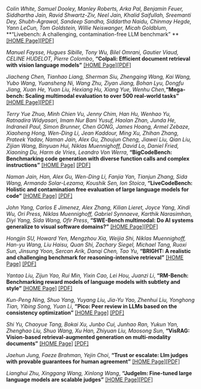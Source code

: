 *Colin White, Samuel Dooley, Manley Roberts, Arka Pal, Benjamin Feuer, Siddhartha Jain, Ravid Shwartz-Ziv, Neel Jain, Khalid Saifullah, Sreemanti Dey, Shubh-Agrawal, Sandeep Sandha, Siddartha Naidu, Chinmay Hegde, Yann LeCun, Tom Goldstein, Willie Neiswanger, Micah Goldblum*, **“Livebench: A challenging, contamination-free LLM benchmark” **[[HOME Page]](https://iclr.cc/virtual/2025/poster/28134)[[PDF]](https://openreview.net/pdf?id=sKYHBTAxVa)



*Manuel Faysse, Hugues Sibille, Tony Wu, Bilel Omrani, Gautier Viaud, CELINE HUDELOT, Pierre Colombo*, **“Colpali: Efficient document retrieval with vision language models”** [[HOME Page]](https://iclr.cc/virtual/2025/poster/28336)[[PDF]](https://arxiv.org/pdf/2407.01449)



*Jiacheng Chen, Tianhao Liang, Sherman Siu, Zhengqing Wang, Kai Wang, Yubo Wang, Yuansheng Ni, Wang Zhu, Ziyan Jiang, Bohan Lyu, Dongfu Jiang, Xuan He, Yuan Liu, Hexiang Hu, Xiang Yue, Wenhu Chen*,**“Mega-bench: Scaling multimodal evaluation to over 500 real-world tasks”** [[HOME Page]](https://iclr.cc/virtual/2025/poster/31110)[[PDF]](https://arxiv.org/pdf/2410.10563)



*Terry Yue Zhuo, Minh Chien Vu, Jenny Chim, Han Hu, Wenhao Yu, Ratnadira Widyasari, Imam Nur Bani Yusuf, Haolan Zhan, Junda He, Indraneil Paul, Simon Brunner, Chen GONG, James Hoang, Armel Zebaze, Xiaoheng Hong, Wen-Ding Li, Jean Kaddour, Ming Xu, Zhihan Zhang, Prateek Yadav, Naman Jain, Alex Gu, Zhoujun Cheng, Jiawei Liu, Qian Liu, Zijian Wang, Binyuan Hui, Niklas Muennighoff, David Lo, Daniel Fried, Xiaoning Du, Harm de Vries, Leandro Von Werra*, **“BigCodeBench: Benchmarking code generation with diverse function calls and complex instructions”** [[HOME Page]](https://iclr.cc/virtual/2025/poster/29245) [[PDF]](https://openreview.net/pdf?id=YrycTjllL0)



*Naman Jain, Han, Alex Gu, Wen-Ding Li, Fanjia Yan, Tianjun Zhang, Sida Wang, Armando Solar-Lezama, Koushik Sen, Ion Stoica*, **“LiveCodeBench: Holistic and contamination free evaluation of large language models for code”**  [[HOME Page]](https://iclr.cc/virtual/2025/poster/29033) [[PDF]](https://openreview.net/pdf?id=chfJJYC3iL)



*John Yang, Carlos E Jimenez, Alex Zhang, Kilian Lieret, Joyce Yang, Xindi Wu, Ori Press, Niklas Muennighoff, Gabriel Synnaeve, Karthik Narasimhan, Diyi Yang, Sida Wang, Ofir Press*,
**“SWE-Bench multimodal: Do AI systems generalize to visual software domains?”** [[HOME Page]](https://iclr.cc/virtual/2025/poster/28177)[[PDF]](https://arxiv.org/pdf/2410.03859)



*Hongjin SU, Howard Yen, Mengzhou Xia, Weijia Shi, Niklas Muennighoff, Han-yu Wang, Liu Haisu, Quan Shi, Zachary Siegel, Michael Tang, Ruoxi Sun, Jinsung Yoon, Sercan Arik, Danqi Chen, Tao Yu*, **“BRIGHT: A realistic and challenging benchmark for reasoning-intensive retrieval”** [[HOME Page]](https://iclr.cc/virtual/2025/poster/27702) [[PDF]](https://openreview.net/pdf?id=ykuc5q381b)



*Yantao Liu, Zijun Yao, Rui Min, Yixin Cao, Lei Hou, Juanzi Li*, **“RM-Bench: Benchmarking reward models of language models with subtlety and style”** [[HOME Page]](https://iclr.cc/virtual/2025/poster/29702) [[PDF]](https://arxiv.org/pdf/2410.16184)



*Kun-Peng Ning, Shuo Yang, Yuyang Liu, Jia-Yu Yao, Zhenhui Liu, Yonghong Tian, Yibing Song, Yuan Li*, **“Pico: Peer review in LLMs based on the consistency optimization”**  [[HOME Page]](https://iclr.cc/virtual/2025/poster/28108) [[PDF]](https://openreview.net/pdf?id=sfQ6XpApfS)



*Shi Yu, Chaoyue Tang, Bokai Xu, Junbo Cui, Junhao Ran, Yukun Yan, Zhenghao Liu, Shuo Wang, Xu Han, Zhiyuan Liu, Maosong Sun*, **“VisRAG: Vision-based retrieval-augmented generation on multi-modality documents”** [[HOME Page]](https://iclr.cc/virtual/2025/poster/27679) [[PDF]](https://openreview.net/pdf?id=zG459X3Xge)



*Jaehun Jung, Faeze Brahman, Yejin Choi*, **“Trust or escalate: Llm judges with provable guarantees for human agreement”** [[HOME Page]](https://iclr.cc/virtual/2025/poster/29482)[[PDF]](https://openreview.net/pdf?id=UHPnqSTBPO)



*Lianghui Zhu, Xinggang Wang, Xinlong Wang*, **“Judgelm: Fine-tuned large language models are scalable judges”** [[HOME Page]](https://iclr.cc/virtual/2025/poster/27760)[[PDF]](https://openreview.net/pdf?id=xsELpEPn4A)